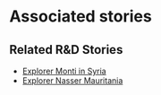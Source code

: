 # Associated stories

<!-- !!DO NOT REMOVE!! start autogenerated hyperlinks -->
## Related R&D Stories
- [Explorer Monti in Syria](/RnD-Archive/stories/?doc=R_Explorers_SYR)
- [Explorer Nasser Mauritania](/RnD-Archive/stories/?doc=R_Explorers_MRT)
<!-- !!DO NOT REMOVE!! end autogenerated hyperlinks -->